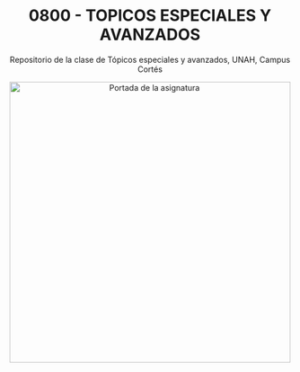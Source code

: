 <div align="center">

  # 0800 - TOPICOS ESPECIALES Y AVANZADOS
  Repositorio de la clase de Tópicos especiales y avanzados, UNAH, Campus Cortés
  
  <img aling="right" src = "https://campusvirtual.unah.edu.hn/pluginfile.php/2350865/course/overviewfiles/Tarjeta%20de%20Visita%20Disen%CC%83ador%20Web%20Ilustrado%20Amarillo%20%283%29.png" alt="Portada de la asignatura" width=500/>
</div>

